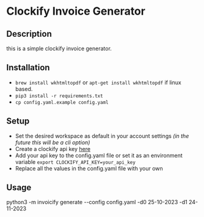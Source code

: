 # Clockify Invoice Generator

## Description
this is a simple clockify invoice generator.

## Installation
- `brew install wkhtmltopdf` or `apt-get install wkhtmltopdf` if linux based.
- `pip3 install -r requirements.txt`
- `cp config.yaml.example config.yaml`

## Setup
- Set the desired workspace as default in your account settings _(in the future this will be a cli option)_
- Create a clockify api key [here](https://clockify.me/user/settings)
- Add your api key to the config.yaml file or set it as an environment variable `export CLOCKIFY_API_KEY=your_api_key`
- Replace all the values in the config.yaml file with your own

## Usage
python3 -m invoicify generate --config config.yaml -d0 25-10-2023 -d1 24-11-2023
